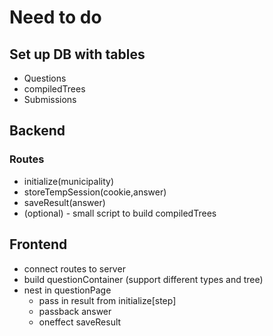 # Need to do #

## Set up DB with tables

- Questions
- compiledTrees
- Submissions

## Backend ##

### Routes ###

- initialize(municipality)
- storeTempSession(cookie,answer)
- saveResult(answer)
- (optional) - small script to build compiledTrees

## Frontend ##

- connect routes to server
- build questionContainer (support different types and tree)
- nest in questionPage
  - pass in result from initialize[step]
  - passback answer
  - oneffect saveResult
